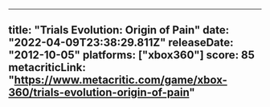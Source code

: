 
---
title: "Trials Evolution: Origin of Pain"
date: "2022-04-09T23:38:29.811Z"
releaseDate: "2012-10-05"
platforms: ["xbox360"]
score: 85
metacriticLink: "https://www.metacritic.com/game/xbox-360/trials-evolution-origin-of-pain"
---
